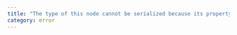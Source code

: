 ```yaml
---
title: "The type of this node cannot be serialized because its property '{0}' cannot be serialized."
category: error
---
```

